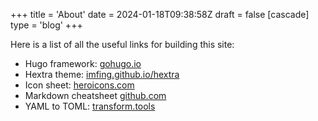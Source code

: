 +++
title = 'About'
date = 2024-01-18T09:38:58Z
draft = false
[cascade]
	type = 'blog'
+++
<!--
The fact that I cannot use icons in the sidebar is driving me up the wall
I would simply like to use the status-online: {{< icon "status-online" >}}
and status-offline: {{< icon "status-offline" >}} icons in the left sidebar but
noooo the template does not support that and I would have to write it in myself.
Hugo 0.121.2
Hextra v0.7.1
-->
Here is a list of all the useful links for building this site:
* Hugo framework: [gohugo.io](https://gohugo.io)
* Hextra theme: [imfing.github.io/hextra](https://imfing.github.io/hextra)
* Icon sheet: [heroicons.com](https://v1.heroicons.com)
* Markdown cheatsheet [github.com](https://github.com/adam-p/markdown-here/wiki/Markdown-Cheatsheet)
* YAML to TOML: [transform.tools](https://transform.tools/yaml-to-toml)
